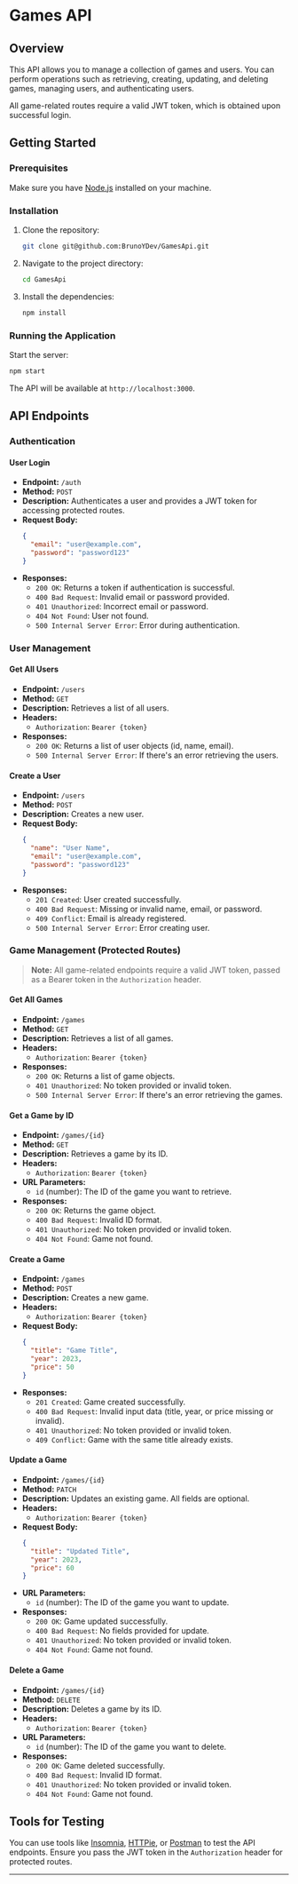 # Games API

## Overview
This API allows you to manage a collection of games and users. You can perform operations such as retrieving, creating, updating, and deleting games, managing users, and authenticating users.

All game-related routes require a valid JWT token, which is obtained upon successful login.

## Getting Started

### Prerequisites
Make sure you have [Node.js](https://nodejs.org/) installed on your machine.

### Installation
1. Clone the repository:
   ```bash
   git clone git@github.com:BrunoYDev/GamesApi.git
   ```
2. Navigate to the project directory:
   ```bash
   cd GamesApi
   ```
3. Install the dependencies:
   ```bash
   npm install
   ```

### Running the Application
Start the server:
   ```bash
   npm start
   ```

The API will be available at `http://localhost:3000`.

## API Endpoints

### Authentication

#### User Login
- **Endpoint:** `/auth`
- **Method:** `POST`
- **Description:** Authenticates a user and provides a JWT token for accessing protected routes.
- **Request Body:**
  ```json
  {
    "email": "user@example.com",
    "password": "password123"
  }
  ```
- **Responses:**
  - `200 OK`: Returns a token if authentication is successful.
  - `400 Bad Request`: Invalid email or password provided.
  - `401 Unauthorized`: Incorrect email or password.
  - `404 Not Found`: User not found.
  - `500 Internal Server Error`: Error during authentication.

### User Management

#### Get All Users
- **Endpoint:** `/users`
- **Method:** `GET`
- **Description:** Retrieves a list of all users.
- **Headers:**
  - `Authorization`: `Bearer {token}`
- **Responses:**
  - `200 OK`: Returns a list of user objects (id, name, email).
  - `500 Internal Server Error`: If there's an error retrieving the users.

#### Create a User
- **Endpoint:** `/users`
- **Method:** `POST`
- **Description:** Creates a new user.
- **Request Body:**
  ```json
  {
    "name": "User Name",
    "email": "user@example.com",
    "password": "password123"
  }
  ```
- **Responses:**
  - `201 Created`: User created successfully.
  - `400 Bad Request`: Missing or invalid name, email, or password.
  - `409 Conflict`: Email is already registered.
  - `500 Internal Server Error`: Error creating user.

### Game Management (Protected Routes)

> **Note:** All game-related endpoints require a valid JWT token, passed as a Bearer token in the `Authorization` header.

#### Get All Games
- **Endpoint:** `/games`
- **Method:** `GET`
- **Description:** Retrieves a list of all games.
- **Headers:**
  - `Authorization`: `Bearer {token}`
- **Responses:**
  - `200 OK`: Returns a list of game objects.
  - `401 Unauthorized`: No token provided or invalid token.
  - `500 Internal Server Error`: If there's an error retrieving the games.

#### Get a Game by ID
- **Endpoint:** `/games/{id}`
- **Method:** `GET`
- **Description:** Retrieves a game by its ID.
- **Headers:**
  - `Authorization`: `Bearer {token}`
- **URL Parameters:**
  - `id` (number): The ID of the game you want to retrieve.
- **Responses:**
  - `200 OK`: Returns the game object.
  - `400 Bad Request`: Invalid ID format.
  - `401 Unauthorized`: No token provided or invalid token.
  - `404 Not Found`: Game not found.

#### Create a Game
- **Endpoint:** `/games`
- **Method:** `POST`
- **Description:** Creates a new game.
- **Headers:**
  - `Authorization`: `Bearer {token}`
- **Request Body:**
  ```json
  {
    "title": "Game Title",
    "year": 2023,
    "price": 50
  }
  ```
- **Responses:**
  - `201 Created`: Game created successfully.
  - `400 Bad Request`: Invalid input data (title, year, or price missing or invalid).
  - `401 Unauthorized`: No token provided or invalid token.
  - `409 Conflict`: Game with the same title already exists.

#### Update a Game
- **Endpoint:** `/games/{id}`
- **Method:** `PATCH`
- **Description:** Updates an existing game. All fields are optional.
- **Headers:**
  - `Authorization`: `Bearer {token}`
- **Request Body:**
  ```json
  {
    "title": "Updated Title",
    "year": 2023,
    "price": 60
  }
  ```
- **URL Parameters:**
  - `id` (number): The ID of the game you want to update.
- **Responses:**
  - `200 OK`: Game updated successfully.
  - `400 Bad Request`: No fields provided for update.
  - `401 Unauthorized`: No token provided or invalid token.
  - `404 Not Found`: Game not found.

#### Delete a Game
- **Endpoint:** `/games/{id}`
- **Method:** `DELETE`
- **Description:** Deletes a game by its ID.
- **Headers:**
  - `Authorization`: `Bearer {token}`
- **URL Parameters:**
  - `id` (number): The ID of the game you want to delete.
- **Responses:**
  - `200 OK`: Game deleted successfully.
  - `400 Bad Request`: Invalid ID format.
  - `401 Unauthorized`: No token provided or invalid token.
  - `404 Not Found`: Game not found.

## Tools for Testing
You can use tools like [Insomnia](https://insomnia.rest/), [HTTPie](https://httpie.io/), or [Postman](https://www.postman.com/) to test the API endpoints. Ensure you pass the JWT token in the `Authorization` header for protected routes.

---
